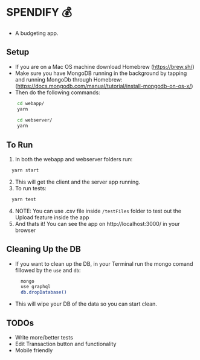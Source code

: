 # SPENDIFY 💰

- A budgeting app.

## Setup
- If you are on a Mac OS machine download Homebrew (https://brew.sh/)
- Make sure you have MongoDB running in the background by tapping and running MongoDb through Homebrew: (https://docs.mongodb.com/manual/tutorial/install-mongodb-on-os-x/)
- Then do the following commands:
```bash 
    cd webapp/
    yarn
    
    cd webserver/
    yarn
```

## To Run
1) In both the webapp and webserver folders run:
```bash 
  yarn start
```
2) This will get the client and the server app running.
3) To run tests: 
```bash 
  yarn test
```
4) NOTE: You can use .csv file inside `/testFiles` folder to test out the Upload feature inside the app
5) And thats it! You can see the app on http://localhost:3000/ in your browser

## Cleaning Up the DB
- If you want to clean up the DB, in your Terminal run the mongo comand fillowed by the `use` and `db`:
  ```bash
    mongo
    use graphql
    db.dropDatabase()
  ```
- This will wipe your DB of the data so you can start clean.

## TODOs
- Write more/better tests
- Edit Transaction button and functionality
- Mobile friendly